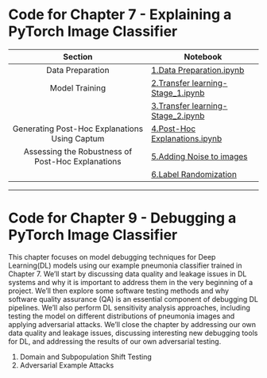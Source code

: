 # Code for Chapter 7 - Explaining a PyTorch Image Classifier


|                      Section                      | Notebook              |                                                                               
| :-----------------------------------------------: | ---------------------- | 
|                 Data Preparation                  | [1.Data Preparation.ipynb](https://github.com/ml-for-high-risk-apps-book/Machine-Learning-for-High-Risk-Applications-Book/blob/main/code/Chapter-7%20%26%209/1.Data%20Preparation.ipynb "1.Data Preparation.ipynb")                            |
|                  Model Training                   | [2.Transfer learning-Stage_1.ipynb](https://github.com/ml-for-high-risk-apps-book/Machine-Learning-for-High-Risk-Applications-Book/blob/main/code/Chapter-7%20%26%209/2.Transfer%20learning-Stage_1.ipynb "2.Transfer learning-Stage_1.ipynb") |
|                                                   | [3.Transfer learning-Stage_2.ipynb](https://github.com/ml-for-high-risk-apps-book/Machine-Learning-for-High-Risk-Applications-Book/blob/main/code/Chapter-7/3.Transfer%20learning-Stage_2.ipynb "3.Transfer learning-Stage_2.ipynb") |     |
|   Generating Post-Hoc Explanations Using Captum   | [4.Post-Hoc Explanations.ipynb](https://github.com/ml-for-high-risk-apps-book/Machine-Learning-for-High-Risk-Applications-Book/blob/main/code/Chapter-7/4.Post-Hoc%20Explanations.ipynb "4.Post-Hoc Explanations.ipynb")             |     |
| Assessing the Robustness of Post-Hoc Explanations | [5.Adding Noise to images](https://github.com/ml-for-high-risk-apps-book/Machine-Learning-for-High-Risk-Applications-Book/blob/main/code/Chapter-7/5.Adding%20Noise%20to%20images%20.ipynb)                                          |     |
|                                                   | [6.Label Randomization](https://github.com/ml-for-high-risk-apps-book/Machine-Learning-for-High-Risk-Applications-Book/blob/main/code/Chapter-7/6.Label_Randomization.ipynb)                                                         |
---

# Code for Chapter 9 - Debugging a PyTorch Image Classifier 

This chapter focuses on model debugging techniques for Deep Learning(DL) models using our example pneumonia classifier trained in Chapter 7. We’ll start by discussing data quality and leakage issues in DL systems and why it is important to address them in the very beginning of a project. We’ll then explore some software testing methods and why software quality assurance (QA) is an essential component of debugging DL pipelines. We’ll also perform DL sensitivity analysis approaches, including testing the model on different distributions of pneumonia images and applying adversarial attacks. We’ll close the chapter by addressing our own data quality and leakage issues, discussing interesting new debugging tools for DL, and addressing the results of our own adversarial testing. 


1. Domain and Subpopulation Shift Testing
2. Adversarial Example Attacks
